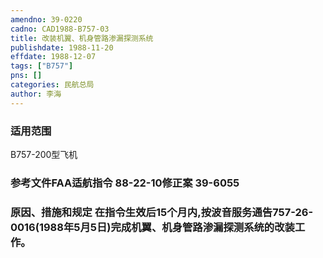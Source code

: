 ```yaml
---
amendno: 39-0220  
cadno: CAD1988-B757-03  
title: 改装机翼、机身管路渗漏探测系统  
publishdate: 1988-11-20  
effdate: 1988-12-07  
tags: ["B757"]  
pns: []  
categories: 民航总局  
author: 李海  
---
```

  
### 适用范围  
B757-200型飞机  
  
<!--more-->  
### 参考文件FAA适航指令 88-22-10修正案 39-6055  
  
### 原因、措施和规定 在指令生效后15个月内,按波音服务通告757-26-0016(1988年5月5日)完成机翼、机身管路渗漏探测系统的改装工作。  
